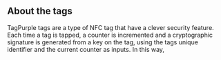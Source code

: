 ## About the tags
TagPurple tags are a type of NFC tag that have a clever security feature.
Each time a tag is tapped, a counter is incremented and a cryptographic signature is generated from a key on the tag, using the tags unique identifier and the current counter as inputs.
In this way, 
<!--stackedit_data:
eyJoaXN0b3J5IjpbMTYxNjA0MDc2Ml19
-->
